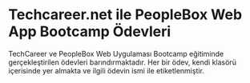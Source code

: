 # Techcareer.net ile PeopleBox Web App Bootcamp Ödevleri
TechCareer ve PeopleBox Web Uygulaması Bootcamp eğitiminde gerçekleştirilen ödevleri barındırmaktadır. Her bir ödev, kendi klasörü içerisinde yer almakta ve ilgili ödevin ismi ile etiketlenmiştir.